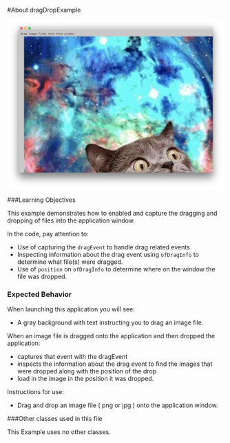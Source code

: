 #About dragDropExample

![Screenshot of Example, stored as exampleName/screenshot.png (or .gif or .jpg)](dragDropExample.png)


###Learning Objectives

This example demonstrates how to enabled and capture the dragging and dropping of files into the application window.  

In the code, pay attention to: 

* Use of capturing the ```dragEvent``` to handle drag related events
* Inspecting information about the drag event using ```ofDragInfo``` to determine what file(s) were dragged. 
* Use of ```position``` on ```ofDragInfo``` to determine where on the window the file was dropped.



### Expected Behavior

When launching this application you will see:

* A gray background with text instructing you to drag an image file. 

When an image file is dragged onto the application and then dropped the application: 

* captures that event with the dragEvent 
* inspects the information about the drag event to find the images that were dropped along with the position of the drop
* load in the image in the position it was dropped. 


Instructions for use:

* Drag and drop an image file ( png or jpg ) onto the application window. 


###Other classes used in this file

This Example uses no other classes.